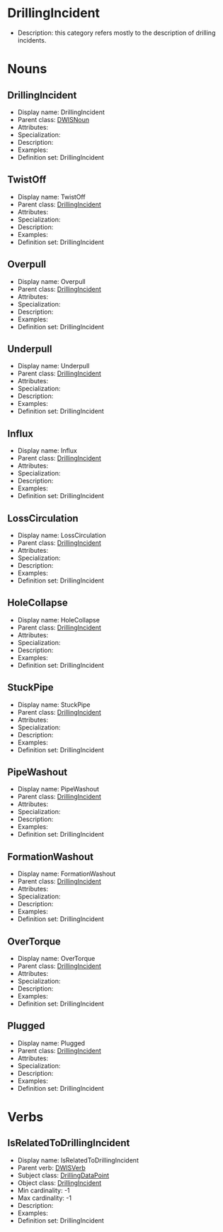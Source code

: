 # DrillingIncident<!-- DEFINITION SET HEADER -->
- Description: this category refers mostly to the description of drilling incidents.
# Nouns
## DrillingIncident <!-- NOUN -->
- Display name: DrillingIncident
- Parent class: [DWISNoun](./DWISSemantics.md#DWISNoun)
- Attributes:
- Specialization:
- Description: 
- Examples:
- Definition set: DrillingIncident
## TwistOff <!-- NOUN -->
- Display name: TwistOff
- Parent class: [DrillingIncident](./DrillingIncident.md#DrillingIncident)
- Attributes:
- Specialization:
- Description: 
- Examples:
- Definition set: DrillingIncident
## Overpull <!-- NOUN -->
- Display name: Overpull
- Parent class: [DrillingIncident](./DrillingIncident.md#DrillingIncident)
- Attributes:
- Specialization:
- Description: 
- Examples:
- Definition set: DrillingIncident
## Underpull <!-- NOUN -->
- Display name: Underpull
- Parent class: [DrillingIncident](./DrillingIncident.md#DrillingIncident)
- Attributes:
- Specialization:
- Description: 
- Examples:
- Definition set: DrillingIncident
## Influx <!-- NOUN -->
- Display name: Influx
- Parent class: [DrillingIncident](./DrillingIncident.md#DrillingIncident)
- Attributes:
- Specialization:
- Description: 
- Examples:
- Definition set: DrillingIncident
## LossCirculation <!-- NOUN -->
- Display name: LossCirculation
- Parent class: [DrillingIncident](./DrillingIncident.md#DrillingIncident)
- Attributes:
- Specialization:
- Description: 
- Examples:
- Definition set: DrillingIncident
## HoleCollapse <!-- NOUN -->
- Display name: HoleCollapse
- Parent class: [DrillingIncident](./DrillingIncident.md#DrillingIncident)
- Attributes:
- Specialization:
- Description: 
- Examples:
- Definition set: DrillingIncident
## StuckPipe <!-- NOUN -->
- Display name: StuckPipe
- Parent class: [DrillingIncident](./DrillingIncident.md#DrillingIncident)
- Attributes:
- Specialization:
- Description: 
- Examples:
- Definition set: DrillingIncident
## PipeWashout <!-- NOUN -->
- Display name: PipeWashout
- Parent class: [DrillingIncident](./DrillingIncident.md#DrillingIncident)
- Attributes:
- Specialization:
- Description: 
- Examples:
- Definition set: DrillingIncident
## FormationWashout <!-- NOUN -->
- Display name: FormationWashout
- Parent class: [DrillingIncident](./DrillingIncident.md#DrillingIncident)
- Attributes:
- Specialization:
- Description: 
- Examples:
- Definition set: DrillingIncident
## OverTorque <!-- NOUN -->
- Display name: OverTorque
- Parent class: [DrillingIncident](./DrillingIncident.md#DrillingIncident)
- Attributes:
- Specialization:
- Description: 
- Examples:
- Definition set: DrillingIncident
## Plugged <!-- NOUN -->
- Display name: Plugged
- Parent class: [DrillingIncident](./DrillingIncident.md#DrillingIncident)
- Attributes:
- Specialization:
- Description: 
- Examples:
- Definition set: DrillingIncident
# Verbs
## IsRelatedToDrillingIncident <!-- VERB -->
- Display name: IsRelatedToDrillingIncident
- Parent verb: [DWISVerb](./DWISSemantics.md#DWISVerb)
- Subject class: [DrillingDataPoint](./DrillingDataSemantics.md#DrillingDataPoint)
- Object class: [DrillingIncident](./DrillingIncident.md#DrillingIncident)
- Min cardinality: -1
- Max cardinality: -1
- Description: 
- Examples:
- Definition set: DrillingIncident
